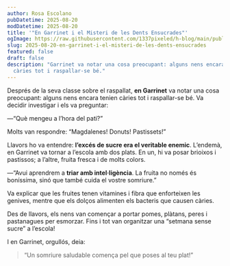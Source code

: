 ```yaml
---
author: Rosa Escolano
pubDatetime: 2025-08-20
modDatetime: 2025-08-20
title: '"En Garrinet i el Misteri de les Dents Ensucrades"'
ogImage: https://raw.githubusercontent.com/1337pixeled/h-blog/main/public/assets/garrinet4.webp
slug: 2025-08-20-en-garrinet-i-el-misteri-de-les-dents-ensucrades
featured: false
draft: false
description: "Garrinet va notar una cosa preocupant: alguns nens encara tenien
  càries tot i raspallar-se bé."
---
```

Després de la seva classe sobre el raspallat, **en Garrinet** va notar una cosa preocupant: alguns nens encara tenien càries tot i raspallar-se bé. Va decidir investigar i els va preguntar:

—“Què mengeu a l’hora del pati?”

Molts van respondre: “Magdalenes! Donuts! Pastissets!”

Llavors ho va entendre: **l’excés de sucre era el veritable enemic**. L’endemà, en Garrinet va tornar a l’escola amb dos plats. En un, hi va posar brioixos i pastissos; a l’altre, fruita fresca i de molts colors.

—“Avui aprendrem a **triar amb intel·ligència**. La fruita no només és boníssima, sinó que també cuida el vostre somriure.”

Va explicar que les fruites tenen vitamines i fibra que enforteixen les genives, mentre que els dolços alimenten els bacteris que causen càries.

Des de llavors, els nens van començar a portar pomes, plàtans, peres i pastanagues per esmorzar. Fins i tot van organitzar una “setmana sense sucre” a l’escola!

I en Garrinet, orgullós, deia:

> “Un somriure saludable comença pel que poses al teu plat!”